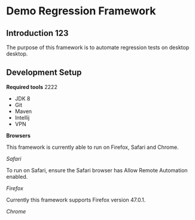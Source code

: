 # Demo Regression Framework

## Introduction 123

The purpose of this framework is to automate regression tests on desktop desktop. 

## Development Setup

**Required tools** 2222

* JDK 8
* Git
* Maven
* Intellij
* VPN

**Browsers**

This framework is currently able to run on Firefox, Safari and Chrome. 

*Safari*

To run on Safari, ensure the Safari browser has Allow Remote Automation enabled.

*Firefox*

Currently this framework supports Firefox version 47.0.1.

*Chrome*